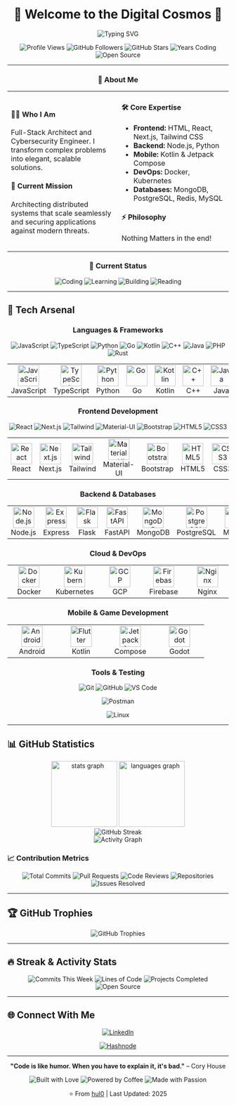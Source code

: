 <div align="center">

# 🌌 Welcome to the Digital Cosmos 🌌

<img src="https://readme-typing-svg.demolab.com?font=Fira+Code&size=32&duration=2800&pause=2000&color=A855F7&center=true&vCenter=true&width=940&lines=Full+Stack+Architect+%7C+Cybersecurity+Engineer;Building+the+Future%2C+One+Commit+at+a+Time;Open+Source+Enthusiast+%7C+Problem+Solver" alt="Typing SVG" />

![Profile Views](https://komarev.com/ghpvc/?username=hul0&color=blueviolet&style=for-the-badge)
![GitHub Followers](https://img.shields.io/github/followers/hul0?style=for-the-badge&color=green)
![GitHub Stars](https://img.shields.io/github/stars/hul0?style=for-the-badge&color=yellow)
![Years Coding](https://img.shields.io/badge/Years%20Coding-4%2B-blue?style=for-the-badge)
![Open Source](https://img.shields.io/badge/Open%20Source-Enthusiast-brightgreen?style=for-the-badge)

</div>

---

<div align="center">
  
### 💫 About Me

<table>
<tr>
<td width="50%">

#### 👨‍💻 Who I Am
Full-Stack Architect and Cybersecurity Engineer. I transform complex problems into elegant, scalable solutions.

#### 🎯 Current Mission
Architecting distributed systems that scale seamlessly and securing applications against modern threats.

</td>
<td width="50%">

#### 🛠️ Core Expertise
- **Frontend:** HTML, React, Next.js, Tailwind CSS
- **Backend:** Node.js, Python
- **Mobile:** Kotlin & Jetpack Compose
- **DevOps:** Docker, Kubernetes
- **Databases:** MongoDB, PostgreSQL, Redis, MySQL

#### ⚡ Philosophy
Nothing Matters in the end!

</td>
</tr>
</table>


### 🎯 Current Status

![Coding](https://img.shields.io/badge/Coding-Active-success?style=flat-square&logo=visualstudiocode)
![Learning](https://img.shields.io/badge/Learning-Cybersecurity-orange?style=flat-square&logo=linux)
![Building](https://img.shields.io/badge/Building-Tools-blue?style=flat-square&logo=docker)
![Reading](https://img.shields.io/badge/Reading-Tech%20Blogs-red?style=flat-square&logo=medium)

</div>

---

## 🚀 Tech Arsenal

<div align="center">

### Languages & Frameworks

![JavaScript](https://img.shields.io/badge/JavaScript-INTERMEDIATE-F7DF1E?style=for-the-badge&logo=javascript&logoColor=black)
![TypeScript](https://img.shields.io/badge/TypeScript-BEGINNER-3178C6?style=for-the-badge&logo=typescript&logoColor=white)
![Python](https://img.shields.io/badge/Python-INTERMEDIATE-3776AB?style=for-the-badge&logo=python&logoColor=white)
![Go](https://img.shields.io/badge/Go-LEARNING-00ADD8?style=for-the-badge&logo=go&logoColor=white)
![Kotlin](https://img.shields.io/badge/Kotlin-INTERMEDIATE-7F52FF?style=for-the-badge&logo=kotlin&logoColor=white)
![C++](https://img.shields.io/badge/C++-Intermediate-00599C?style=for-the-badge&logo=cplusplus&logoColor=white)
![Java](https://img.shields.io/badge/Java-LEARNING-ED8B00?style=for-the-badge&logo=java&logoColor=white)
![PHP](https://img.shields.io/badge/PHP-BEGINNER-777BB4?style=for-the-badge&logo=php&logoColor=white)
![Rust](https://img.shields.io/badge/Rust-Learning-000000?style=for-the-badge&logo=rust&logoColor=white)

<table>
<tr>
<td align="center" width="96">
<img src="https://cdn.jsdelivr.net/gh/devicons/devicon/icons/javascript/javascript-original.svg" width="48" height="48" alt="JavaScript" />
<br>JavaScript
</td>
<td align="center" width="96">
<img src="https://cdn.jsdelivr.net/gh/devicons/devicon/icons/typescript/typescript-original.svg" width="48" height="48" alt="TypeScript" />
<br>TypeScript
</td>
<td align="center" width="96">
<img src="https://cdn.jsdelivr.net/gh/devicons/devicon/icons/python/python-original.svg" width="48" height="48" alt="Python" />
<br>Python
</td>
<td align="center" width="96">
<img src="https://cdn.jsdelivr.net/gh/devicons/devicon/icons/go/go-original.svg" width="48" height="48" alt="Go" />
<br>Go
</td>
<td align="center" width="96">
<img src="https://cdn.jsdelivr.net/gh/devicons/devicon/icons/kotlin/kotlin-original.svg" width="48" height="48" alt="Kotlin" />
<br>Kotlin
</td>
<td align="center" width="96">
<img src="https://cdn.jsdelivr.net/gh/devicons/devicon/icons/cplusplus/cplusplus-original.svg" width="48" height="48" alt="C++" />
<br>C++
</td>
<td align="center" width="96">
<img src="https://cdn.jsdelivr.net/gh/devicons/devicon/icons/java/java-original.svg" width="48" height="48" alt="Java" />
<br>Java
</td>
<td align="center" width="96">
<img src="https://cdn.jsdelivr.net/gh/devicons/devicon/icons/php/php-original.svg" width="48" height="48" alt="PHP" />
<br>PHP
</td>
</tr>
</table>

### Frontend Development

![React](https://img.shields.io/badge/React-INTERMEDIATE-61DAFB?style=for-the-badge&logo=react&logoColor=black)
![Next.js](https://img.shields.io/badge/Next.js-INTERMEDIATE-000000?style=for-the-badge&logo=nextdotjs&logoColor=white)
![Tailwind](https://img.shields.io/badge/Tailwind-INTERMEDIATE-06B6D4?style=for-the-badge&logo=tailwindcss&logoColor=white)
![Material-UI](https://img.shields.io/badge/MUI-BEGINNER-007FFF?style=for-the-badge&logo=mui&logoColor=white)
![Bootstrap](https://img.shields.io/badge/Bootstrap-BEGINNER-7952B3?style=for-the-badge&logo=bootstrap&logoColor=white)
![HTML5](https://img.shields.io/badge/HTML5-Expert-E34F26?style=for-the-badge&logo=html5&logoColor=white)
![CSS3](https://img.shields.io/badge/CSS3-INTERMEDIATE-1572B6?style=for-the-badge&logo=css3&logoColor=white)
<!-- ![Sass](https://img.shields.io/badge/Sass-BEGINNER-CC6699?style=for-the-badge&logo=sass&logoColor=white) -->
<!-- [Redux](https://img.shields.io/badge/Redux-Advanced-764ABC?style=for-the-badge&logo=redux&logoColor=white)  -->
<!-- ![Vue.js](https://img.shields.io/badge/Vue.js-Intermediate-4FC08D?style=for-the-badge&logo=vuedotjs&logoColor=white) -->

<table>
<tr>
<td align="center" width="96">
<img src="https://cdn.jsdelivr.net/gh/devicons/devicon/icons/react/react-original.svg" width="48" height="48" alt="React" />
<br>React
</td>
<td align="center" width="96">
<img src="https://cdn.jsdelivr.net/gh/devicons/devicon/icons/nextjs/nextjs-original.svg" width="48" height="48" alt="Next.js" />
<br>Next.js
</td>
<td align="center" width="96">
<img src="https://cdn.jsdelivr.net/gh/devicons/devicon/icons/tailwindcss/tailwindcss-original-wordmark.svg" width="48" height="48" alt="Tailwind" />
<br>Tailwind
</td>
<td align="center" width="96">
<img src="https://cdn.jsdelivr.net/gh/devicons/devicon/icons/materialui/materialui-original.svg" width="48" height="48" alt="Material-UI" />
<br>Material-UI
</td>
<td align="center" width="96">
<img src="https://cdn.jsdelivr.net/gh/devicons/devicon/icons/bootstrap/bootstrap-original.svg" width="48" height="48" alt="Bootstrap" />
<br>Bootstrap
</td>
<td align="center" width="96">
<img src="https://cdn.jsdelivr.net/gh/devicons/devicon/icons/html5/html5-original.svg" width="48" height="48" alt="HTML5" />
<br>HTML5
</td>
<td align="center" width="96">
<img src="https://cdn.jsdelivr.net/gh/devicons/devicon/icons/css3/css3-original.svg" width="48" height="48" alt="CSS3" />
<br>CSS3
</td>
<td align="center" width="96">
<img src="https://cdn.jsdelivr.net/gh/devicons/devicon/icons/figma/figma-original.svg" width="48" height="48" alt="Figma" />
<br>Figma
</td>
</tr>
</table>

### Backend & Databases
<!-- 
![Node.js](https://img.shields.io/badge/Node.js-Expert-339933?style=for-the-badge&logo=nodedotjs&logoColor=white)
![Express](https://img.shields.io/badge/Express-Expert-000000?style=for-the-badge&logo=express&logoColor=white)
![Flask](https://img.shields.io/badge/Flask-Advanced-000000?style=for-the-badge&logo=flask&logoColor=white)
![FastAPI](https://img.shields.io/badge/FastAPI-Advanced-009688?style=for-the-badge&logo=fastapi&logoColor=white)
![MongoDB](https://img.shields.io/badge/MongoDB-Expert-47A248?style=for-the-badge&logo=mongodb&logoColor=white)
![PostgreSQL](https://img.shields.io/badge/PostgreSQL-Advanced-4169E1?style=for-the-badge&logo=postgresql&logoColor=white)
![MySQL](https://img.shields.io/badge/MySQL-Advanced-4479A1?style=for-the-badge&logo=mysql&logoColor=white)
![Redis](https://img.shields.io/badge/Redis-Advanced-DC382D?style=for-the-badge&logo=redis&logoColor=white)
![GraphQL](https://img.shields.io/badge/GraphQL-Advanced-E10098?style=for-the-badge&logo=graphql&logoColor=white) -->

<table>
<tr>
<td align="center" width="96">
<img src="https://cdn.jsdelivr.net/gh/devicons/devicon/icons/nodejs/nodejs-original.svg" width="48" height="48" alt="Node.js" />
<br>Node.js
</td>
<td align="center" width="96">
<img src="https://cdn.jsdelivr.net/gh/devicons/devicon/icons/express/express-original.svg" width="48" height="48" alt="Express" />
<br>Express
</td>
<td align="center" width="96">
<img src="https://cdn.jsdelivr.net/gh/devicons/devicon/icons/flask/flask-original.svg" width="48" height="48" alt="Flask" />
<br>Flask
</td>
<td align="center" width="96">
<img src="https://cdn.jsdelivr.net/gh/devicons/devicon/icons/fastapi/fastapi-original.svg" width="48" height="48" alt="FastAPI" />
<br>FastAPI
</td>
<td align="center" width="96">
<img src="https://cdn.jsdelivr.net/gh/devicons/devicon/icons/mongodb/mongodb-original.svg" width="48" height="48" alt="MongoDB" />
<br>MongoDB
</td>
<td align="center" width="96">
<img src="https://cdn.jsdelivr.net/gh/devicons/devicon/icons/postgresql/postgresql-original.svg" width="48" height="48" alt="PostgreSQL" />
<br>PostgreSQL
</td>
<td align="center" width="96">
<img src="https://cdn.jsdelivr.net/gh/devicons/devicon/icons/mysql/mysql-original.svg" width="48" height="48" alt="MySQL" />
<br>MySQL
</td>
<td align="center" width="96">
<img src="https://cdn.jsdelivr.net/gh/devicons/devicon/icons/redis/redis-original.svg" width="48" height="48" alt="Redis" />
<br>Redis
</td>
</tr>
</table>

### Cloud & DevOps
<!-- 
![Docker](https://img.shields.io/badge/Docker-Expert-2496ED?style=for-the-badge&logo=docker&logoColor=white)
![Kubernetes](https://img.shields.io/badge/Kubernetes-Advanced-326CE5?style=for-the-badge&logo=kubernetes&logoColor=white)
![AWS](https://img.shields.io/badge/AWS-Advanced-FF9900?style=for-the-badge&logo=amazonaws&logoColor=white)
![Azure](https://img.shields.io/badge/Azure-Intermediate-0078D4?style=for-the-badge&logo=microsoftazure&logoColor=white)
![GCP](https://img.shields.io/badge/GCP-Intermediate-4285F4?style=for-the-badge&logo=googlecloud&logoColor=white)
![Firebase](https://img.shields.io/badge/Firebase-Advanced-FFCA28?style=for-the-badge&logo=firebase&logoColor=black)
![Nginx](https://img.shields.io/badge/Nginx-Advanced-009639?style=for-the-badge&logo=nginx&logoColor=white)
![GitHub Actions](https://img.shields.io/badge/GitHub_Actions-Expert-2088FF?style=for-the-badge&logo=githubactions&logoColor=white)
![Jenkins](https://img.shields.io/badge/Jenkins-Intermediate-D24939?style=for-the-badge&logo=jenkins&logoColor=white)
![Terraform](https://img.shields.io/badge/Terraform-Intermediate-7B42BC?style=for-the-badge&logo=terraform&logoColor=white) -->

<table>
<tr>
<td align="center" width="96">
<img src="https://cdn.jsdelivr.net/gh/devicons/devicon/icons/docker/docker-original.svg" width="48" height="48" alt="Docker" />
<br>Docker
</td>
<td align="center" width="96">
<img src="https://cdn.jsdelivr.net/gh/devicons/devicon/icons/kubernetes/kubernetes-plain.svg" width="48" height="48" alt="Kubernetes" />
<br>Kubernetes
</td>
<!-- <td align="center" width="96">
<img src="https://cdn.jsdelivr.net/gh/devicons/devicon/icons/amazonwebservices/amazonwebservices-line-wordmark.svg" width="48" height="48" alt="AWS" />
<br>AWS
</td>
<td align="center" width="96">
<img src="https://cdn.jsdelivr.net/gh/devicons/devicon/icons/azure/azure-original.svg" width="48" height="48" alt="Azure" />
<br>Azure
</td> -->
<td align="center" width="96">
<img src="https://cdn.jsdelivr.net/gh/devicons/devicon/icons/googlecloud/googlecloud-original.svg" width="48" height="48" alt="GCP" />
<br>GCP
</td>
<td align="center" width="96">
<img src="https://cdn.jsdelivr.net/gh/devicons/devicon/icons/firebase/firebase-plain.svg" width="48" height="48" alt="Firebase" />
<br>Firebase
</td>
<td align="center" width="96">
<img src="https://cdn.jsdelivr.net/gh/devicons/devicon/icons/nginx/nginx-original.svg" width="48" height="48" alt="Nginx" />
<br>Nginx
<!-- </td>
<td align="center" width="96">
<img src="https://cdn.jsdelivr.net/gh/devicons/devicon/icons/grafana/grafana-original.svg" width="48" height="48" alt="Grafana" />
<br>Grafana
</td> -->
</tr>
</table>

### Mobile & Game Development
<!-- 
![Android](https://img.shields.io/badge/Android-Expert-3DDC84?style=for-the-badge&logo=android&logoColor=white)
![Flutter](https://img.shields.io/badge/Flutter-Advanced-02569B?style=for-the-badge&logo=flutter&logoColor=white)
![React Native](https://img.shields.io/badge/React_Native-Advanced-61DAFB?style=for-the-badge&logo=react&logoColor=black)
![Jetpack Compose](https://img.shields.io/badge/Jetpack_Compose-Advanced-4285F4?style=for-the-badge&logo=jetpackcompose&logoColor=white)
![Godot](https://img.shields.io/badge/Godot-Intermediate-478CBF?style=for-the-badge&logo=godotengine&logoColor=white)
![Unity](https://img.shields.io/badge/Unity-Learning-000000?style=for-the-badge&logo=unity&logoColor=white) -->

<table>
<tr>
<td align="center" width="96">
<img src="https://cdn.jsdelivr.net/gh/devicons/devicon/icons/android/android-original.svg" width="48" height="48" alt="Android" />
<br>Android
</td>
<td align="center" width="96">
<img src="https://cdn.jsdelivr.net/gh/devicons/devicon/icons/kotlin/kotlin-original.svg" width="48" height="48" alt="Flutter" />
<br>Kotlin
</td>
<td align="center" width="96">
<img src="https://cdn.jsdelivr.net/gh/devicons/devicon/icons/jetpackcompose/jetpackcompose-original.svg" width="48" height="48" alt="Jetpack Compose" />
<br>Compose
</td>
<td align="center" width="96">
<img src="https://cdn.jsdelivr.net/gh/devicons/devicon/icons/godot/godot-original.svg" width="48" height="48" alt="Godot" />
<br>Godot
</td>
</tr>
</table>

### Tools & Testing

![Git](https://img.shields.io/badge/Git-Expert-F05032?style=for-the-badge&logo=git&logoColor=white)
![GitHub](https://img.shields.io/badge/GitHub-Expert-181717?style=for-the-badge&logo=github&logoColor=white)
![VS Code](https://img.shields.io/badge/VS_Code-Expert-007ACC?style=for-the-badge&logo=visualstudiocode&logoColor=white)
<!-- ![Jest](https://img.shields.io/badge/Jest-Advanced-C21325?style=for-the-badge&logo=jest&logoColor=white) -->
![Postman](https://img.shields.io/badge/Postman-Expert-FF6C37?style=for-the-badge&logo=postman&logoColor=white)
<!-- ![Webpack](https://img.shields.io/badge/Webpack-Advanced-8DD6F9?style=for-the-badge&logo=webpack&logoColor=black) -->
![Linux](https://img.shields.io/badge/Linux-Expert-FCC624?style=for-the-badge&logo=linux&logoColor=black)
<!-- ![Vim](https://img.shields.io/badge/Vim-Advanced-019733?style=for-the-badge&logo=vim&logoColor=white) -->

</div>

---

<!-- ## 🎖️ Certifications & Achievements

<div align="center">

![AWS Certified](https://img.shields.io/badge/AWS-Certified-FF9900?style=for-the-badge&logo=amazonaws&logoColor=white)
![Docker Certified](https://img.shields.io/badge/Docker-Certified-2496ED?style=for-the-badge&logo=docker&logoColor=white)
![Kubernetes Certified](https://img.shields.io/badge/Kubernetes-Certified-326CE5?style=for-the-badge&logo=kubernetes&logoColor=white)
![Cybersecurity](https://img.shields.io/badge/Cybersecurity-Specialist-red?style=for-the-badge&logo=hackthebox&logoColor=white)
![Google Cloud](https://img.shields.io/badge/GCP-Associate-4285F4?style=for-the-badge&logo=googlecloud&logoColor=white)

![HackerRank](https://img.shields.io/badge/HackerRank-5_Star-00EA64?style=for-the-badge&logo=hackerrank&logoColor=white)
![LeetCode](https://img.shields.io/badge/LeetCode-Knight-FFA116?style=for-the-badge&logo=leetcode&logoColor=white)
![CodeChef](https://img.shields.io/badge/CodeChef-5_Star-5B4638?style=for-the-badge&logo=codechef&logoColor=white)
![Codeforces](https://img.shields.io/badge/Codeforces-Expert-1F8ACB?style=for-the-badge&logo=codeforces&logoColor=white)

</div> -->

<!-- --- -->

## 📊 GitHub Statistics

<div align="center">
  <img src="https://github-readme-stats.vercel.app/api?username=hul0&hide_title=false&hide_rank=false&show_icons=true&include_all_commits=true&count_private=true&disable_animations=false&theme=dracula&locale=en&hide_border=false&order=1" height="150" alt="stats graph"  />
  <img src="https://github-readme-stats.vercel.app/api/top-langs?username=hul0&locale=en&hide_title=false&layout=compact&card_width=320&langs_count=8&theme=dracula&hide_border=false&order=2" height="150" alt="languages graph"  />
</div>

<div align="center">
  <img src="https://streak-stats.demolab.com?user=hul0&theme=dracula&hide_border=false&date_format=M%20j%5B%2C%20Y%5D" alt="GitHub Streak" />
</div>

<div align="center">
  <img src="https://github-readme-activity-graph.vercel.app/graph?username=hul0&theme=dracula&hide_border=false&area=true" alt="Activity Graph" />
</div>

### 📈 Contribution Metrics

<div align="center">

![Total Commits](https://img.shields.io/badge/Total_Commits-400%2B-blue?style=for-the-badge)
![Pull Requests](https://img.shields.io/badge/Pull_Requests-5%2B-green?style=for-the-badge)
![Code Reviews](https://img.shields.io/badge/Code_Reviews-30%2B-orange?style=for-the-badge)
![Repositories](https://img.shields.io/badge/Repositories-50%2B-purple?style=for-the-badge)
![Issues Resolved](https://img.shields.io/badge/Issues_Resolved-300%2B-red?style=for-the-badge)

</div>

---

## 🏆 GitHub Trophies

<div align="center">
  <img src="https://github-profile-trophy.vercel.app/?username=hul0&theme=dracula&no-frame=false&no-bg=false&margin-w=4&row=2&column=4" alt="GitHub Trophies" />
</div>

---

## 🔥 Streak & Activity Stats

<div align="center">

![Commits This Week](https://img.shields.io/badge/Commits_This_Week-45-brightgreen?style=for-the-badge)
![Lines of Code](https://img.shields.io/badge/Lines_of_Code-50K%2B-blue?style=for-the-badge)
![Projects Completed](https://img.shields.io/badge/Projects_Completed-30%2B-yellow?style=for-the-badge)
![Open Source](https://img.shields.io/badge/Open_Source_Contributions-20%2B-orange?style=for-the-badge)

</div>

---
<!-- 
## 🌟 Featured Projects

<div align="center">

[![Project 1](https://img.shields.io/badge/Project-Microservice_Framework-blueviolet?style=for-the-badge&logo=github)](https://github.com/hul0)
[![Project 2](https://img.shields.io/badge/Project-AI_Chat_Platform-blue?style=for-the-badge&logo=github)](https://github.com/hul0)
[![Project 3](https://img.shields.io/badge/Project-E--Commerce_System-green?style=for-the-badge&logo=github)](https://github.com/hul0)
[![Project 4](https://img.shields.io/badge/Project-DevOps_Toolkit-orange?style=for-the-badge&logo=github)](https://github.com/hul0)

</div>

--- -->

## 🌐 Connect With Me

<div align="center">

[![LinkedIn](https://img.shields.io/badge/LinkedIn-%230077B5.svg?style=for-the-badge&logo=linkedin&logoColor=white)](https://linkedin.com/in/hulo) 
<!-- [![Twitter](https://img.shields.io/badge/Twitter-%231DA1F2.svg?style=for-the-badge&logo=Twitter&logoColor=white)](https://twitter.com/hul0) 
[![Discord](https://img.shields.io/badge/Discord-%237289DA.svg?style=for-the-badge&logo=discord&logoColor=white)](https://discord.gg/hul0) 
[![YouTube](https://img.shields.io/badge/YouTube-%23FF0000.svg?style=for-the-badge&logo=YouTube&logoColor=white)](https://youtube.com/@hul0biral) 
[![Dev.to](https://img.shields.io/badge/Dev.to-0A0A0A?style=for-the-badge&logo=dev.to&logoColor=white)](https://dev.to/hul0) 
[![Instagram](https://img.shields.io/badge/Instagram-%23E4405F.svg?style=for-the-badge&logo=Instagram&logoColor=white)](https://instagram.com/0x00hulo) 
[![Stack Overflow](https://img.shields.io/badge/Stack_Overflow-FE7A16?style=for-the-badge&logo=stack-overflow&logoColor=white)](https://stackoverflow.com/users/hul0)
[![Medium](https://img.shields.io/badge/Medium-12100E?style=for-the-badge&logo=medium&logoColor=white)](https://medium.com/@hul0)
[![Reddit](https://img.shields.io/badge/Reddit-FF4500?style=for-the-badge&logo=reddit&logoColor=white)](https://reddit.com/u/hul0) -->
[![Hashnode](https://img.shields.io/badge/Leetcode-orange?style=for-the-badge&logo=leetcode&logoColor=black)](https://leetcode.com/u/hul0)

</div>

---
<!-- 
## 💰 Support My Work

<div align="center">

[![Patreon](https://img.shields.io/badge/Patreon-F96854?style=for-the-badge&logo=patreon&logoColor=white)](https://patreon.com/hul0) 
[![Ko-Fi](https://img.shields.io/badge/Ko--fi-F16061?style=for-the-badge&logo=ko-fi&logoColor=white)](https://ko-fi.com/hul0) 
[![Buy Me A Coffee](https://img.shields.io/badge/Buy%20Me%20a%20Coffee-FFDD00?style=for-the-badge&logo=buy-me-a-coffee&logoColor=black)](https://buymeacoffee.com/hul0)
[![GitHub Sponsors](https://img.shields.io/badge/GitHub_Sponsors-EA4AAA?style=for-the-badge&logo=githubsponsors&logoColor=white)](https://github.com/sponsors/hul0)
[![PayPal](https://img.shields.io/badge/PayPal-00457C?style=for-the-badge&logo=paypal&logoColor=white)](https://paypal.me/hul0)

</div>

---

## 😂 Random Dev Meme

<div align="center">

<img src='https://randommeme-five.vercel.app/' style="height: 400px;"/>

</div> -->

<!-- --- -->

<div align="center">

**"Code is like humor. When you have to explain it, it's bad."** – Cory House

![Built with Love](https://img.shields.io/badge/Built%20with-Love-red?style=for-the-badge)
![Powered by Coffee](https://img.shields.io/badge/Powered%20by-Coffee-brown?style=for-the-badge)
![Made with Passion](https://img.shields.io/badge/Made%20with-Passion-orange?style=for-the-badge)

⭐️ From [hul0](https://github.com/hul0) | Last Updated: 2025

</div>
